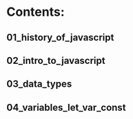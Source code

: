 # Contents:

## 01_history_of_javascript
## 02_intro_to_javascript
## 03_data_types
## 04_variables_let_var_const
